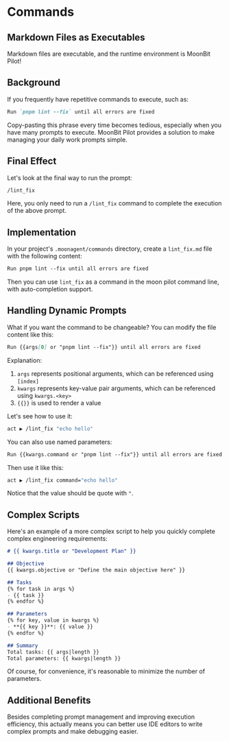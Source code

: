 # Commands

## Markdown Files as Executables

Markdown files are executable, and the runtime environment is MoonBit Pilot!

## Background

If you frequently have repetitive commands to execute, such as:


```markdown
Run `pnpm lint --fix` until all errors are fixed
```

Copy-pasting this phrase every time becomes tedious, especially when you have many prompts to execute. MoonBit Pilot provides a solution to make managing your daily work prompts simple.

## Final Effect

Let's look at the final way to run the prompt:

```bash
/lint_fix
```

Here, you only need to run a `/lint_fix` command to complete the execution of the above prompt.

## Implementation

In your project's `.moonagent/commands` directory, create a `lint_fix.md` file with the following content:

```markdown
Run pnpm lint --fix until all errors are fixed
```

Then you can use `lint_fix` as a command in the moon pilot command line, with auto-completion support.

## Handling Dynamic Prompts

What if you want the command to be changeable? You can modify the file content like this:

```markdown
Run {{args[0] or "pnpm lint --fix"}} until all errors are fixed
```

Explanation:

1. `args` represents positional arguments, which can be referenced using `[index]`
2. `kwargs` represents key-value pair arguments, which can be referenced using `kwargs.<key>`
3. `{{}}` is used to render a value

Let's see how to use it:

```bash
act ▶ /lint_fix "echo hello"
```

You can also use named parameters:

```markdown
Run {{kwargs.command or "pnpm lint --fix"}} until all errors are fixed
```

Then use it like this:

```bash
act ▶ /lint_fix command="echo hello"
```

Notice that the value should be quote with `"`.

## Complex Scripts

Here's an example of a more complex script to help you quickly complete complex engineering requirements:

```markdown
# {{ kwargs.title or "Development Plan" }}

## Objective
{{ kwargs.objective or "Define the main objective here" }}

## Tasks
{% for task in args %}
- {{ task }}
{% endfor %}

## Parameters
{% for key, value in kwargs %}
- **{{ key }}**: {{ value }}
{% endfor %}

## Summary
Total tasks: {{ args|length }}
Total parameters: {{ kwargs|length }}
```

Of course, for convenience, it's reasonable to minimize the number of parameters.

## Additional Benefits

Besides completing prompt management and improving execution efficiency, this actually means you can better use IDE editors to write complex prompts and make debugging easier. 
